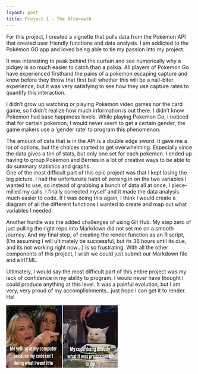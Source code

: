 ```yaml
---
layout: post
title: Project 1 - The Aftermath
---
```

For this project, I created a vignette that pulls data from the Pokémon API that created user friendly functions and data analysis.  I am addicted to the Pokémon GO app and loved being able to tie my passion into my project.  

It was interesting to peak behind the curtain and see numerically why a pidgey is so much easier to catch than a palkia.  All players of Pokemon Go have experienced firsthand the pains of a pokemon escaping capture and know before they throw that first ball whether this will be a nail-biter experience, but it was very satisfying to see how they use capture rates to quantify this interaction.    

I didn’t grow up watching or playing Pokemon video games nor the card game, so I didn’t realize how much information is out there.  I didn’t know Pokemon had base happiness levels.  While playing Pokemon Go, I noticed that for certain pokemon, I would never seem to get a certain gender, the game makers use a ‘gender rate’ to program this phenomenon.  

The amount of data that is in the API is a double edge sword.  It gave me a lot of options, but the choices started to get overwhelming.  Especially since the data gives a ton of stats, but only one set for each pokemon.  I ended up having to group Pokemon and Berries in a lot of creative ways to be able to do summary statistics and graphs.  
One of the most difficult part of this epic project was that I kept losing the big picture.  I had the unfortunate habit of zeroing in on the two variables I wanted to use, so instead of grabbing a bunch of data all at once, I piece-milled my calls.  I finally corrected myself and it made the data analysis much easier to code.  If I was doing this again, I think I would create a diagram of all the different functions I wanted to create and map out what variables I needed.  

Another hurdle was the added challenges of using Git Hub.  My step zero of just pulling the right repo into Markdown did not set me on a smooth journey.  And my final step, of creating the render function as an R script, (I’m assuming I will ultimately be successful, but its 36 hours until its due, and its not working right now…) is so frustrating.  With all the other components of this project, I wish we could just submit our Markdown file and a HTML.  

Ultimately, I would say the most difficult part of this entire project was my lack of confidence in my ability to program.  I would never have thought I could produce anything at this level.  It was a painful evolution, but I am very, very proud of my accomplishments…just hope I can get it to render. Ha!

![CatMeme](/images/B3pic.jpg)
